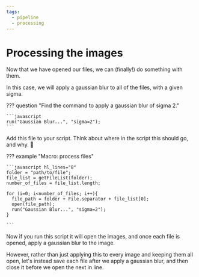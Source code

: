 ```yaml
---
tags:
  - pipeline
  - processing
---
```

# Processing the images

Now that we have opened our files, we can (finally!) do something with them.

In this case, we will apply a gaussian blur to all of the files, with a given
sigma.

??? question  "Find the command to apply a gaussian blur of sigma 2."

    ```javascript
    run("Gaussian Blur...", "sigma=2");
    ```

Add this file to your script. Think about where in the script this should go,
and why. :thinking:

??? example "Macro: process files"

    ```javascript hl_lines="8"
    folder = "path/to/file";
    file_list = getFileList(folder);
    number_of_files = file_list.length;

    for (i=0; i<number_of_files; i++){
      file_path = folder + File.separator + file_list[0];
      open(file_path);
      run("Gaussian Blur...", "sigma=2");
    }

    ```

Now if you run this script it will open the images, and once each file is
opened, apply a gaussian blur to the image.

However, rather than just applying this to every image and keeping them all
open, let's instead save each file after we apply a gaussian blur, and then
close it before we open the next in line.
